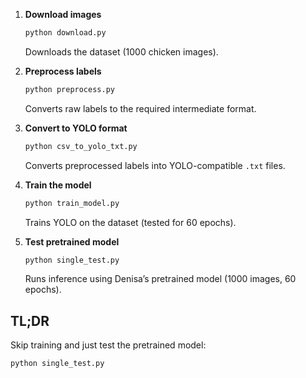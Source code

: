1. **Download images**
   ```bash
   python download.py
   ```
   Downloads the dataset (1000 chicken images).

2. **Preprocess labels**
   ```bash
   python preprocess.py
   ```
   Converts raw labels to the required intermediate format.

3. **Convert to YOLO format**
   ```bash
   python csv_to_yolo_txt.py
   ```
   Converts preprocessed labels into YOLO-compatible `.txt` files.

4. **Train the model**
   ```bash
   python train_model.py
   ```
   Trains YOLO on the dataset (tested for 60 epochs).

5. **Test pretrained model**
   ```bash
   python single_test.py
   ```
   Runs inference using Denisa’s pretrained model (1000 images, 60 epochs).

## TL;DR

Skip training and just test the pretrained model:
```bash
python single_test.py
```
